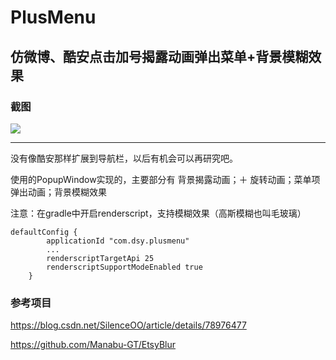 # PlusMenu
仿微博、酷安点击加号揭露动画弹出菜单+背景模糊效果
------
### 截图

![](https://github.com/DuShuYuan/PlusMenu/blob/master/screenshot/20180625_173334.gif)

-------
没有像酷安那样扩展到导航栏，以后有机会可以再研究吧。

使用的PopupWindow实现的，主要部分有
背景揭露动画；＋ 旋转动画；菜单项弹出动画；背景模糊效果

注意：在gradle中开启renderscript，支持模糊效果（高斯模糊也叫毛玻璃）
```
defaultConfig {
        applicationId "com.dsy.plusmenu"
        ...
        renderscriptTargetApi 25
        renderscriptSupportModeEnabled true
    }
```
### 参考项目

https://blog.csdn.net/SilenceOO/article/details/78976477

https://github.com/Manabu-GT/EtsyBlur
